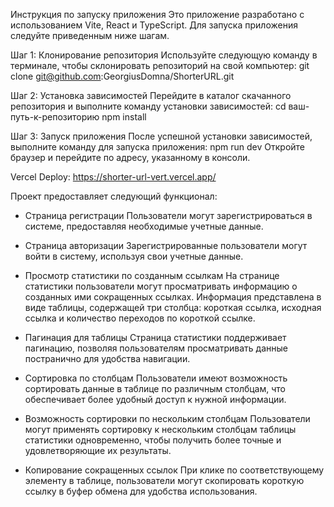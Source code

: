 Инструкция по запуску приложения
Это приложение разработано с использованием Vite, React и TypeScript. Для запуска приложения следуйте приведенным ниже шагам.

Шаг 1: Клонирование репозитория
Используйте следующую команду в терминале, чтобы склонировать репозиторий на свой компьютер:
git clone git@github.com:GeorgiusDomna/ShorterURL.git

Шаг 2: Установка зависимостей
Перейдите в каталог скачанного репозитория и выполните команду установки зависимостей:
cd ваш-путь-к-репозиторию
npm install

Шаг 3: Запуск приложения
После успешной установки зависимостей, выполните команду для запуска приложения:
npm run dev
Откройте браузер и перейдите по адресу, указанному в консоли.

Vercel Deploy: https://shorter-url-vert.vercel.app/


Проект предоставляет следующий функционал:

- Страница регистрации
Пользователи могут зарегистрироваться в системе, предоставляя необходимые учетные данные.

- Страница авторизации
Зарегистрированные пользователи могут войти в систему, используя свои учетные данные.

- Просмотр статистики по созданным ссылкам
На странице статистики пользователи могут просматривать информацию о созданных ими сокращенных ссылках. Информация представлена в виде таблицы, содержащей три столбца: короткая ссылка, исходная ссылка и количество переходов по короткой ссылке.

- Пагинация для таблицы
Страница статистики поддерживает пагинацию, позволяя пользователям просматривать данные постранично для удобства навигации.

- Сортировка по столбцам
Пользователи имеют возможность сортировать данные в таблице по различным столбцам, что обеспечивает более удобный доступ к нужной информации.

- Возможность сортировки по нескольким столбцам
Пользователи могут применять сортировку к нескольким столбцам таблицы статистики одновременно, чтобы получить более точные и удовлетворяющие их результаты.

- Копирование сокращенных ссылок
При клике по соответствующему элементу в таблице, пользователи могут скопировать короткую ссылку в буфер обмена для удобства использования.
